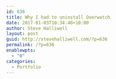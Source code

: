 ```yaml
---
id: 636
title: Why I had to uninstall Overwatch
date: 2017-01-03T10:34:40+10:00
author: Steve Halliwell
layout: post
guid: http://stevehalliwell.com/?p=636
permalink: /?p=636
enablewpts:
  - "0"
categories:
  - Portfolio
---
```

